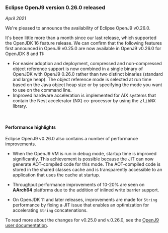 <!--
Copyright (c) 2017, 2021 IBM Corp. and others

This program and the accompanying materials are made available under
the terms of the Eclipse Public License 2.0 which accompanies this
distribution and is available at https://www.eclipse.org/legal/epl-2.0/
or the Apache License, Version 2.0 which accompanies this distribution and
is available at https://www.apache.org/licenses/LICENSE-2.0.

This Source Code may also be made available under the following
Secondary Licenses when the conditions for such availability set
forth in the Eclipse Public License, v. 2.0 are satisfied: GNU
General Public License, version 2 with the GNU Classpath
Exception [1] and GNU General Public License, version 2 with the
OpenJDK Assembly Exception [2].

[1] https://www.gnu.org/software/classpath/license.html
[2] http://openjdk.java.net/legal/assembly-exception.html

SPDX-License-Identifier: EPL-2.0 OR Apache-2.0 OR GPL-2.0 WITH Classpath-exception-2.0 OR LicenseRef-GPL-2.0 WITH Assembly-exception

The project website pages cannot be redistributed
-->

### Eclipse OpenJ9 version 0.26.0 released

*April 2021*

We're pleased to announce the availability of Eclipse OpenJ9 v0.26.0.

It's been little more than a month since our last release, which supported the OpenJDK 16
feature release. We can confirm that the following features first announced in OpenJ9 v0.25.0 are now available in OpenJ9 v0.26.0 for OpenJDK 8 and 11:

- For easier adoption and deployment, compressed and non-compressed object reference support is now combined in a single binary of OpenJDK with OpenJ9 0.26.0 rather than two distinct binaries (standard and large heap). The object reference mode is selected at run time based on the Java object heap size or by specifying the mode you want to use on the command line.  
- Improved hardware acceleration is implemented for AIX systems that contain the Nest accelerator (NX) co-processor by using the <tt>zlibNX</tt> library.

<br/>

#### Performance highlights

Eclipse OpenJ9 v0.26.0 also contains a number of performance improvements.

- When the OpenJ9 VM is run in debug mode, startup time is improved significantly. This achievement is possible because the JIT can now generate AOT-compiled code for this mode. The AOT-compiled code is stored in the shared classes cache and is transparently accessible to an application that uses the cache at startup.

- Throughput performance improvements of 10-20% are seen on **AArch64** platforms due to the addition of inlined write barrier support.

- On OpenJDK 11 and later releases, improvements are made for `String` performance by fixing a JIT issue that enables an optimization for accelerating `String` concatenations.  

To read more about the changes for v0.25.0 and v.0.26.0, see the [OpenJ9 user documentation](docs/openj9_releases/).
